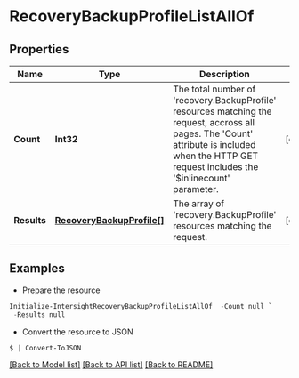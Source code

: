 # RecoveryBackupProfileListAllOf
## Properties

Name | Type | Description | Notes
------------ | ------------- | ------------- | -------------
**Count** | **Int32** | The total number of &#39;recovery.BackupProfile&#39; resources matching the request, accross all pages. The &#39;Count&#39; attribute is included when the HTTP GET request includes the &#39;$inlinecount&#39; parameter. | [optional] 
**Results** | [**RecoveryBackupProfile[]**](RecoveryBackupProfile.md) | The array of &#39;recovery.BackupProfile&#39; resources matching the request. | [optional] 

## Examples

- Prepare the resource
```powershell
Initialize-IntersightRecoveryBackupProfileListAllOf  -Count null `
 -Results null
```

- Convert the resource to JSON
```powershell
$ | Convert-ToJSON
```

[[Back to Model list]](../README.md#documentation-for-models) [[Back to API list]](../README.md#documentation-for-api-endpoints) [[Back to README]](../README.md)


